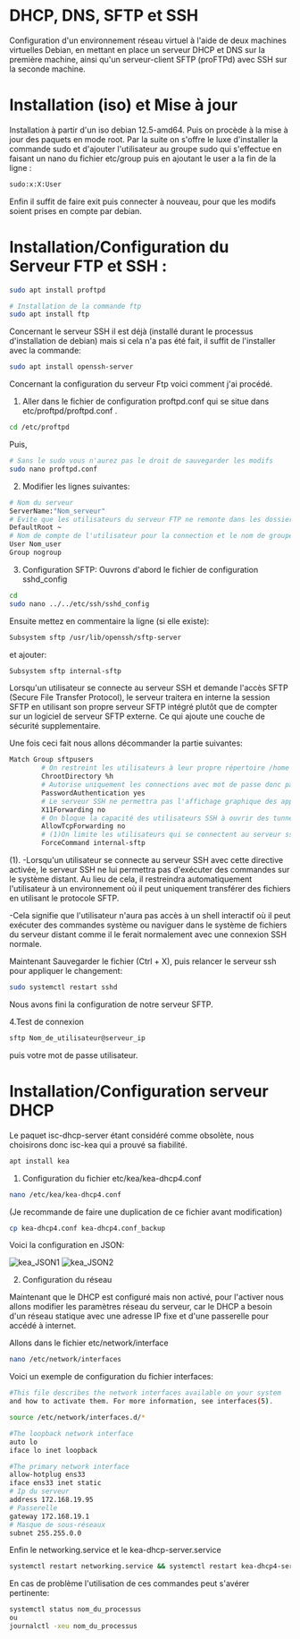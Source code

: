 # DHCP, DNS, SFTP et SSH

Configuration d'un environnement réseau virtuel à l'aide de deux
machines virtuelles Debian, en mettant en place un serveur
DHCP et DNS sur la première machine, ainsi qu'un
serveur-client SFTP (proFTPd) avec SSH sur la seconde machine.

# Installation (iso) et Mise à jour

Installation à partir d'un iso debian 12.5-amd64.
Puis on procède à la mise à jour des paquets en mode root.
Par la suite on s'offre le luxe d'installer la commande sudo et d'ajouter l'utilisateur au groupe sudo qui s'effectue en faisant un nano du fichier etc/group puis en ajoutant le user a la fin de la ligne :
```bash
sudo:x:X:User
```
Enfin il suffit de faire exit puis connecter à nouveau, pour que les modifs soient prises en compte par debian.

# Installation/Configuration du Serveur FTP et SSH :

```bash
sudo apt install proftpd
```
```bash
# Installation de la commande ftp
sudo apt install ftp
```
Concernant le serveur SSH il est déjà (installé durant le processus d'installation de debian)
mais si cela n'a pas été fait, il suffit de l'installer avec la commande:
```bash  
sudo apt install openssh-server
```

Concernant la configuration du serveur Ftp voici comment j'ai procédé.

1. Aller dans le fichier de configuration proftpd.conf qui se situe dans etc/proftpd/proftpd.conf .
```bash
cd /etc/proftpd
```
Puis,
```bash
# Sans le sudo vous n'aurez pas le droit de sauvegarder les modifs
sudo nano proftpd.conf
```

2. Modifier les lignes suivantes:
```bash
# Nom du serveur
ServerName:"Nom_serveur"
# Evite que les utilisateurs du serveur FTP ne remonte dans les dossiers du système.
DefaultRoot ~
# Nom de compte de l'utilisateur pour la connection et le nom de groupe(pour notre cas il n'est pas pertinent d'en ajouter un)
User Nom_user
Group nogroup
```

3. Configuration SFTP:
Ouvrons d'abord le fichier de configuration sshd_config
```bash
cd  
sudo nano ../../etc/ssh/sshd_config
```
Ensuite mettez en commentaire la ligne (si elle existe):
```bash
Subsystem sftp /usr/lib/openssh/sftp-server
```
et ajouter:
```bash
Subsystem sftp internal-sftp
```
Lorsqu'un utilisateur se connecte au serveur SSH et demande l'accès SFTP (Secure File Transfer Protocol), le serveur traitera en interne la session SFTP en utilisant son propre serveur SFTP intégré plutôt que de compter sur un logiciel de serveur SFTP externe.
Ce qui ajoute une couche de sécurité supplementaire.

Une fois ceci fait nous allons décommander la partie suivantes:
```bash
Match Group sftpusers
        # On restreint les utilisateurs à leur propre répertoire /home ce qui limite la mobilité des utilisateurs:
        ChrootDirectory %h
        # Autorise uniquement les connections avec mot de passe donc pas anonymes.
        PasswordAuthentication yes
        # Le serveur SSH ne permettra pas l'affichage graphique des applications sur le client local. Cette fonctionnalité est souvent désactivée par défaut pour des raisons de sécurité, car elle permettrait à un utilisateur distant d'afficher des fenêtres graphiques sur le système local, ce qui peut potentiellement être exploité pour des attaques:
        X11Forwarding no
        # On bloque la capacité des utilisateurs SSH à ouvrir des tunnels TCP depuis le serveur vers d'autres serveurs ou services accessibles depuis le serveur distant:
        AllowTcpForwarding no
        # (1)On limite les utilisateurs qui se connectent au serveur ssh à utilisation du protocole SFTP pour le transfert de fichiers, sans qu'ils puissent exécuter des commandes sur le serveur:
        ForceCommand internal-sftp
```
(1).
-Lorsqu'un utilisateur se connecte au serveur SSH avec cette directive activée, le serveur SSH ne lui permettra pas d'exécuter des commandes sur le système distant. Au lieu de cela, il restreindra automatiquement l'utilisateur à un environnement où il peut uniquement transférer des fichiers en utilisant le protocole SFTP.

-Cela signifie que l'utilisateur n'aura pas accès à un shell interactif où il peut exécuter des commandes système ou naviguer dans le système de fichiers du serveur distant comme il le ferait normalement avec une connexion SSH normale.

Maintenant Sauvegarder le fichier (Ctrl + X), puis relancer le serveur ssh pour appliquer le changement:
```bash
sudo systemctl restart sshd
```
Nous avons fini la configuration de notre serveur SFTP.

4.Test de connexion
```bash
sftp Nom_de_utilisateur@serveur_ip
```
puis votre mot de passe utilisateur.

# Installation/Configuration serveur DHCP

Le paquet isc-dhcp-server étant considéré comme obsolète, nous choisirons donc isc-kea qui a prouvé sa fiabilité. 
```bash
apt install kea
```

1. Configuration du fichier etc/kea/kea-dhcp4.conf
```bash
nano /etc/kea/kea-dhcp4.conf
```

(Je recommande de faire une duplication de ce fichier avant modification)
```bash
cp kea-dhcp4.conf kea-dhcp4.conf_backup
```
Voici la configuration en JSON:

![kea_JSON1](https://github.com/abedelmouamine-benahmed/ftp_dhcp_ssh./assets/145597169/0636bd6d-5b9d-4a5b-9128-96625c3a3987)
![kea_JSON2](https://github.com/abedelmouamine-benahmed/ftp_dhcp_ssh./assets/145597169/ac790e22-58f1-4b40-8b74-60539a1a37b7)

2. Configuration du réseau

Maintenant que le DHCP est configuré mais non activé, pour l'activer nous allons modifier les paramètres réseau du serveur, car le DHCP a besoin d'un réseau statique avec une adresse IP fixe et d'une passerelle pour accédé à internet.

Allons dans le fichier etc/network/interface
```bash
nano /etc/network/interfaces
```

Voici un exemple de configuration du fichier interfaces:
```bash
#This file describes the network interfaces available on your system
and how to activate them. For more information, see interfaces(5).

source /etc/network/interfaces.d/*

#The loopback network interface
auto lo
iface lo inet loopback

#The primary network interface
allow-hotplug ens33
iface ens33 inet static
# Ip du serveur 
address 172.168.19.95 
# Passerelle
gateway 172.168.19.1
# Masque de sous-réseaux
subnet 255.255.0.0 
```

Enfin le networking.service et le kea-dhcp-server.service
```bash
systemctl restart networking.service && systemctl restart kea-dhcp4-server.service
```

En cas de problème l'utilisation de ces commandes peut s'avérer pertinente:
```bash
systemctl status nom_du_processus
ou
journalctl -xeu nom_du_processus
```



